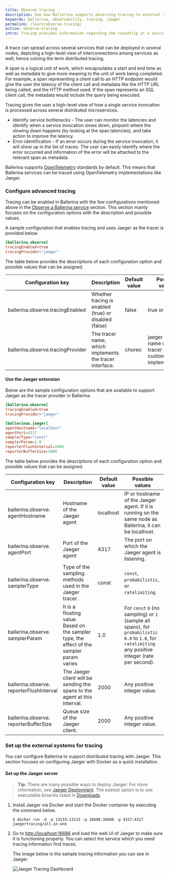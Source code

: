 ```yaml
---
title: Observe tracing
description: See how Ballerina supports observing tracing to external systems.
keywords: ballerina, observability, tracing, jaeger
permalink: /learn/observe-tracing/
active: observe-tracing
intro: Tracing provides information regarding the roundtrip of a service invocation based on the concept of spans, which are structured in a hierarchy based on the cause and effect concept.
---
```


A trace can spread across several services that can be
deployed in several nodes, depicting a high-level view of interconnections among services as well, hence coining the
term distributed tracing.

A span is a logical unit of work, which encapsulates a start and end time as well as metadata to give more meaning to
the unit of work being completed. For example, a span representing a client call to an HTTP endpoint would give the
user the latency of the client call and metadata like the HTTP URL being called, and the HTTP method used. If the span
represents an SQL client call, the metadata would include the query being executed.

Tracing gives the user a high-level view of how a single service invocation is processed across several distributed
microservices.

* Identify service bottlenecks - The user can monitor the latencies and identify when a service invocation slows down,
pinpoint where the slowing down happens (by looking at the span latencies), and take action to improve the latency.
* Error identification - If an error occurs during the service invocation, it will show up in the list of traces.
The user can easily identify where the error occurred and information of the error will be attached to the relevant
span as metadata.

Ballerina supports <a href="https://opentelemetry.io/" target="_blank">OpenTelemetry</a> standards by default. This means that Ballerina services can be traced using OpenTelemetry implementations like Jaeger.

### Configure advanced tracing 
Tracing can be enabled in Ballerina with the few configurations mentioned above in the
[Observe a Ballerina service](#observe-a-ballerina-service) section.
This section mainly focuses on the configuration options with the description and possible values.

A sample configuration that enables tracing and uses Jaeger as the tracer is provided below.

```toml
[ballerina.observe]
tracingEnabled=true
tracingProvider="jaeger"
```

The table below provides the descriptions of each configuration option and possible values that can be assigned.

Configuration key | Description | Default value | Possible values
--- | --- | --- | --- 
ballerina.observe.tracingEnabled | Whether tracing is enabled (true) or disabled (false) | false | true or false
ballerina.observe.tracingProvider | The tracer name, which implements the tracer interface. | choreo | jaeger or the name of the tracer of any custom implementation.

#### Use the Jaeger extension
Below are the sample configuration options that are available to support Jaeger as the tracer provider in Ballerina.

```toml
[ballerina.observe]
tracingEnabled=true
tracingProvider="jaeger"

[ballerinax.jaeger]
agentHostname="localhost"
agentPort=4317
samplerType="const"
samplerParam=1.0
reporterFlushInterval=2000
reporterBufferSize=1000
```

The table below provides the descriptions of each configuration option and possible values that can be assigned.

Configuration key | Description | Default value | Possible values 
--- | --- | --- | --- 
ballerina.observe. agentHostname | Hostname of the Jaeger agent | localhost | IP or hostname of the Jaeger agent. If it is running on the same node as Ballerina, it can be localhost. 
ballerina.observe. agentPort | Port of the Jaeger agent | 4317 | The port on which the Jaeger agent is listening.
ballerina.observe. samplerType | Type of the sampling methods used in the Jaeger tracer. | const | `const`, `probabilistic`, or `ratelimiting`.
ballerina.observe. samplerParam | It is a floating value. Based on the sampler type, the effect of the sampler param varies | 1.0 | For `const` `0` (no sampling) or `1` (sample all spans), for `probabilistic` `0.0` to `1.0`, for `ratelimiting` any positive integer (rate per second).
ballerina.observe. reporterFlushInterval | The Jaeger client will be sending the spans to the agent at this interval. | 2000 | Any positive integer value.
ballerina.observe. reporterBufferSize | Queue size of the Jaeger client. | 2000 | Any positive integer value.

### Set up the external systems for tracing
You can configure Ballerina to support distributed tracing with Jaeger. This section focuses on configuring
Jaeger with Docker as a quick installation.

#### Set up the Jaeger server

>**Tip:** There are many possible ways to deploy Jaeger. For more information, see <a href="https://www.jaegertracing.io/docs/deployment/" target="_blank">Jaeger Deployment</a>.
> The easiest option is to use executable binaries listed in <a href="https://www.jaegertracing.io/download/" target="_blank">Downloads</a>.

1. Install Jaeger via Docker and start the Docker container by executing the command below.

    ```
    $ docker run -d -p 13133:13133 -p 16686:16686 -p 4317:4317 jaegertracing/all-in-one
    ```

2. Go to <http://localhost:16686> and load the web UI of Jaeger to make sure it is functioning properly. You can select the service which you need tracing information find traces.

    The image below is the sample tracing information you can see in Jaeger.
    
    ![Jaeger Tracing Dashboard](/learn/images/jaeger-tracing-dashboard.png "Jaeger Tracing Dashboard")
